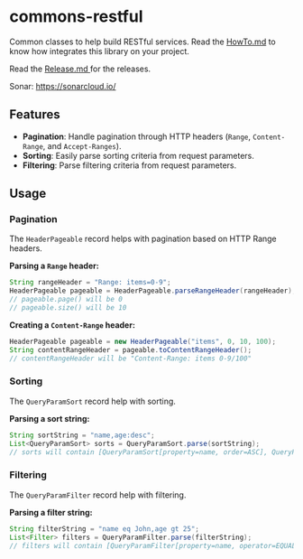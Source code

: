 # commons-restful

Common classes to help build RESTful services. Read the [HowTo.md](HowTo.md) to know how integrates this library on your
project.

Read the [Release.md ](Release.md) for the releases.

Sonar: https://sonarcloud.io/

## Features

* **Pagination**: Handle pagination through HTTP headers (`Range`, `Content-Range`, and `Accept-Ranges`).
* **Sorting**: Easily parse sorting criteria from request parameters.
* **Filtering**: Parse filtering criteria from request parameters.

## Usage

### Pagination

The `HeaderPageable` record helps with pagination based on HTTP Range headers.

**Parsing a `Range` header:**

```java
String rangeHeader = "Range: items=0-9";
HeaderPageable pageable = HeaderPageable.parseRangeHeader(rangeHeader);
// pageable.page() will be 0
// pageable.size() will be 10
```

**Creating a `Content-Range` header:**

```java
HeaderPageable pageable = new HeaderPageable("items", 0, 10, 100);
String contentRangeHeader = pageable.toContentRangeHeader();
// contentRangeHeader will be "Content-Range: items 0-9/100"
```

### Sorting

The `QueryParamSort` record help with sorting.

**Parsing a sort string:**

```java
String sortString = "name,age:desc";
List<QueryParamSort> sorts = QueryParamSort.parse(sortString);
// sorts will contain [QueryParamSort[property=name, order=ASC], QueryParamSort[property=age, order=DESC]]
```

### Filtering

The `QueryParamFilter` record help with filtering.

**Parsing a filter string:**

```java
String filterString = "name eq John,age gt 25";
List<Filter> filters = QueryParamFilter.parse(filterString);
// filters will contain [QueryParamFilter[property=name, operator=EQUALS, value=John], QueryParamFilter[property=age, operator=GREATER, value=25]]
```
